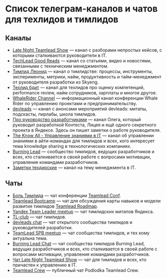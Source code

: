 # Список телеграм-каналов и чатов для техлидов и тимлидов
## Каналы
* [Late Night Teamlead Show](https://t.me/teamlead_show) — канал с разборами непростых кейсов, с которыми сталкиваются руководители в IT.
* [TechLead Good Reads](https://t.me/leadgr) — канал со статьями, видео и новостями, связанными с техническим менеджментом.
* [Тимлид Леонид](https://t.me/teamleadleonid) — канал о тимлидстве: процессы, инструменты, эксперименты, метрики, найм, продуктивность и тайм-менеджмент от руководителя разработки из Skyeng.
* [Техлид бдит](https://t.me/skillsmatrix) — канал для техлидов про оценку компетенций, performance review, найм сотрудников, зарплаты и многое другое.
* [WhaleRider Channel](https://t.me/WhaleRiderChannel) — информационный канал конференции Whale Rider по управлению проектами и предпринимательству.
* [devleads](https://t.me/devleads) — канал с анонсами мероприятий devleads: митапы, подскасты, пирлабы, школа тимлидов.
* [Про руководство разработчиками](https://t.me/teamleading) — канал Олега, который руководит разработкой Контеста, Лицея и ещё одного секретного проекта в Яндексе. Здесь он пишет заметки о работе руководителя.
* [The Know All - Управление знаниями в IT](https://t.me/the_know_all) — канал об управлении знаниями в айти-командах для тимлидов и всех, кого интересует тема knowledge sharing в технологических компаниях.
* [Burning Lead](https://t.me/BurningLead) — сообщество тимлидов, ведущих разработчиков и всех, кто сталкивается в своей работе с вопросами мотивации, управления командами разработчиков.
* [Заметки техдирские](https://t.me/ctorecords) — канал на тему менеджмента в IT.

## Чаты
* [Боль Тимлида](https://t.me/TeamLeadTalks) — чат конференции [Teamlead Conf](http://teamleadconf.ru/).
* [Teamlead Bootcamp](https://t.me/tlbootcamp) — чат для обсуждения карты навыков и модели развития тимлидов [Teamlead Roadmap](https://github.com/tlbootcamp/tlroadmap).
* [Yandex Team Leader meetup](https://t.me/yandex_tl) — чат тимлидских митапов Яндекса.
* [TL-club](https://t.me/tlclub) — чат тимлидов.
* [devleads chat](https://t.me/devleadschat) — чат открытого сообщества тимлидов и руководителей разработки.
* [TeamLead SPB meetup](https://t.me/teamlead_spb) — чат cообщества тимлидов, и тех кому актуальна тема.
* [Burning Lead Chat](https://t.me/BurningLeadChat) — чат сообщества тимлидов Burning Lead, ведущих разработчиков и всех, кто сталкивается в своей работе с вопросами мотивации, управления командами разработчиков.
* [Чат Late Night Teamlead Show](https://t.me/lnts_chat) — чат для тимлидов и всех, кто причастен к управлению в IT.
* [Teamlead Crew](https://t.me/ptlcrew) — публичный чат Podlodka Teamlead Crew.

